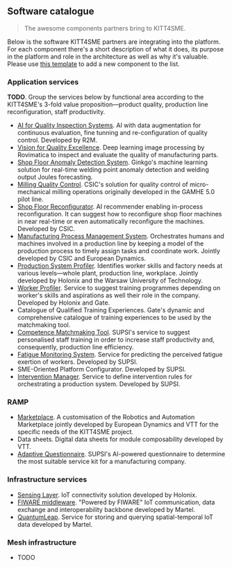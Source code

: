 Software catalogue
------------------
> The awesome components partners bring to KITT4SME.

Below is the software KITT4SME partners are integrating into the
platform. For each component there's a short description of what
it does, its purpose in the platform and role in the architecture
as well as why it's valuable. Please use [this template][template]
to add a new component to the list.


### Application services

**TODO**. Group the services below by functional area according
to the KITT4SME's 3-fold value proposition—product quality, production
line reconfiguration, staff productivity.

* [AI for Quality Inspection Systems][aiqus]. AI with data augmentation
  for continuous evaluation, fine tunning and re-configuration of quality
  control. Developed by R2M.
* [Vision for Quality Excellence][viqe]. Deep learning image processing
  by Rovimatica to inspect and evaluate the quality of manufacturing
  parts.
* [Shop Floor Anomaly Detection System][anomaly]. Ginkgo's machine
  learning solution for real-time welding point anomaly detection
  and welding output Joules forecasting.
* [Milling Quality Control][roughnator]. CSIC's solution for quality
  control of micro-mechanical milling operations originally developed
  in the GAMHE 5.0 pilot line.
* [Shop Floor Reconfigurator][sfr]. AI recommender enabling in-process
  reconfiguration. It can suggest how to reconfigure shop floor machines
  in near real-time or even automatically reconfigure the machines.
  Developed by CSIC.
* [Manufacturing Process Management System][mpms]. Orchestrates humans
  and machines involved in a production line by keeping a model of the
  production process to timely assign tasks and coordinate work. Jointly
  developed by CSIC and European Dynamics.
* [Production System Profiler][ppro]. Identifies worker skills and factory
  needs at various levels—whole plant, production line, workplace. Jointly
  developed by Holonix and the Warsaw University of Technology.
* [Worker Profiler][wpro]. Service to suggest training programmes
  depending on worker's skills and aspirations as well their role
  in the company. Developed by Holonix and Gate.
* Catalogue of Qualified Training Experiences. Gate's dynamic and
  comprehensive catalogue of training experiences to be used by
  the matchmaking tool.
* [Competence Matchmaking Tool][cmt]. SUPSI's service to suggest
  personalised staff training in order to increase staff productivity
  and, consequently, production line efficiency.
* [Fatigue Monitoring System][fams]. Service for predicting the perceived fatigue exertion of workers. Developed by SUPSI.
* SME-Oriented Platform Configurator. Developed by SUPSI.
* [Intervention Manager][im]. Service to define
intervention rules for orchestrating a production system. Developed by SUPSI.


### RAMP

* [Marketplace][ramp]. A customisation of the Robotics and Automation
  Marketplace jointly developed by European Dynamics and VTT for the
  specific needs of the KITT4SME project.
* Data sheets. Digital data sheets for module composability developed
  by VTT.
* [Adaptive Questionnaire][aq]. SUPSI's AI-powered questionnaire to
  determine the most suitable service kit for a manufacturing company.


### Infrastructure services

* [Sensing Layer][sl]. IoT connectivity solution developed by Holonix.
* [FIWARE middleware][fw]. "Powered by FIWARE" IoT communication,
  data exchange and interoperability backbone developed by Martel.
* [QuantumLeap][ql]. Service for storing and querying spatial-temporal
  IoT data developed by Martel.


### Mesh infrastructure

* TODO




[aiqus]: ./aiqus.md
[aq]: ./aq.md
[anomaly]: ./anomaly.md
[cmt]: ./MatchmakingTool.md
[fams]: ./fams.md
[fw]: ./fiware.md
[im]: ./im.md
[mpms]: ./mpms.md
[ppro]: ./prodpro.md
[ql]: ./quantumleap.md
[ramp]: ./marketplace.md
[roughnator]: ./roughnator.md
[sfr]: ./shop-floor-reconfigurator.md
[sl]: ./sensing-layer.md
[template]: ./template.md
[viqe]: ./viqe.md
[wpro]: ./workpro.md
